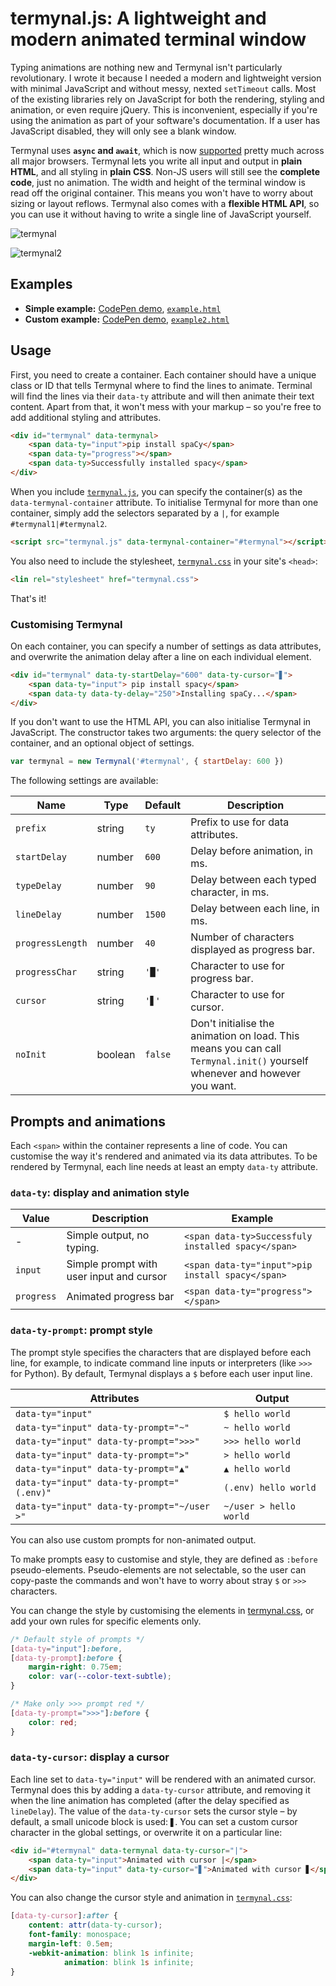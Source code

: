 # termynal.js: A lightweight and modern animated terminal window

Typing animations are nothing new and Termynal isn't particularly revolutionary. I wrote it because I needed a modern and lightweight version with minimal JavaScript and without messy, nexted `setTimeout` calls. Most of the existing libraries rely on JavaScript for both the rendering, styling and animation, or even require jQuery. This is inconvenient, especially if you're using the animation as part of your software's documentation. If a user has JavaScript disabled, they will only see a blank window.

Termynal uses **`async` and `await`**, which is now [supported](http://caniuse.com/#feat=async-functions) pretty much across all major browsers. Termynal lets you write all input and output in **plain HTML**, and all styling in **plain CSS**. Non-JS users will still see the **complete code**, just no animation. The width and height of the terminal window is read off the original container. This means you won't have to worry about sizing or layout reflows. Termynal also comes with a **flexible HTML API**, so you can use it without having to write a single line of JavaScript yourself.

![termynal](https://user-images.githubusercontent.com/13643239/26935530-7f4e1152-4c6c-11e7-9e1a-06df36d4f9c9.gif)

![termynal2](https://user-images.githubusercontent.com/13643239/26937306-4d851274-4c71-11e7-94cc-015d30a92e53.gif)


## Examples

* **Simple example:** [CodePen demo](https://codepen.io/ines/full/MoaRYM/), [`example.html`](example.html)
* **Custom example:** [CodePen demo](https://codepen.io/ines/pen/mwegrX), [`example2.html`](example2.html)

## Usage

First, you need to create a container. Each container should have a unique class or ID that tells Termynal where to find the lines to animate. Terminal will find the lines via their `data-ty` attribute and will then animate their text content. Apart from that, it won't mess with your markup – so you're free to add additional styling and attributes.

```html
<div id="termynal" data-termynal>
    <span data-ty="input">pip install spaCy</span>
    <span data-ty="progress"></span>
    <span data-ty>Successfully installed spacy</span>
</div>
```

When you include [`termynal.js`](termynal.js), you can specify the container(s) as the `data-termynal-container` attribute. To initialise Termynal for more than one container, simply add the selectors separated by a `|`, for example `#termynal1|#termynal2`.

```html
<script src="termynal.js" data-termynal-container="#termynal"></script>
```

You also need to include the stylesheet, [`termynal.css`](termynal.css)  in your site's `<head>`:

```html
<lin rel="stylesheet" href="termynal.css">
```

That's it!

### Customising Termynal

On each container, you can specify a number of settings as data attributes, and overwrite the animation delay after a line on each individual element.

```html
<div id="termynal" data-ty-startDelay="600" data-ty-cursor="▋">
    <span data-ty="input"> pip install spacy</span>
    <span data-ty data-ty-delay="250">Installing spaCy...</span>
</div>
```

If you don't want to use the HTML API, you can also initialise Termynal in JavaScript. The constructor takes two arguments: the query selector of the container, and an optional object of settings.

```javascript
var termynal = new Termynal('#termynal', { startDelay: 600 })
```

The following settings are available:

| Name | Type | Default | Description |
| --- | --- | --- | --- |
| `prefix` | string | `ty` | Prefix to use for data attributes. |
| `startDelay` | number | `600` | Delay before animation, in ms. |
| `typeDelay` | number | `90` | Delay between each typed character, in ms. |
| `lineDelay` | number | `1500` | Delay between each line, in ms. |
| `progressLength` | number | `40` | Number of characters displayed as progress bar. |
| `progressChar` | string | `'█'` | Character to use for progress bar. |
| `cursor` | string | `'▋'` | Character to use for cursor. |
| `noInit` | boolean | `false` | Don't initialise the animation on load. This means you can call `Termynal.init()` yourself whenever and however you want.

## Prompts and animations

Each `<span>` within the container represents a line of code. You can customise the way it's rendered and animated via its data attributes. To be rendered by Termynal, each line needs at least an empty `data-ty` attribute.

### `data-ty`: display and animation style

| Value | Description | Example |
| --- | --- | --- |
| - | Simple output, no typing. | `<span data-ty>Successfuly installed spacy</span>` |
| `input` | Simple prompt with user input and cursor | `<span data-ty="input">pip install spacy</span>` |
| `progress` | Animated progress bar | `<span data-ty="progress"></span>` |

### `data-ty-prompt`: prompt style

The prompt style specifies the characters that are displayed before each line, for example, to indicate command line inputs or interpreters (like `>>>` for Python). By default, Termynal displays a `$` before each user input line.

| Attributes |  Output |
| --- | --- |
| `data-ty="input"` | `$ hello world` |
| `data-ty="input" data-ty-prompt="~"` | `~ hello world` |
| `data-ty="input" data-ty-prompt=">>>"` | `>>> hello world` |
| `data-ty="input" data-ty-prompt=">"` | `> hello world` |
| `data-ty="input" data-ty-prompt="▲"` | `▲ hello world` |
| `data-ty="input" data-ty-prompt="(.env)"` | `(.env) hello world` |
| `data-ty="input" data-ty-prompt="~/user >"` | `~/user > hello world` |

You can also use custom prompts for non-animated output.

To make prompts easy to customise and style, they are defined as `:before` pseudo-elements. Pseudo-elements are not selectable, so the user can copy-paste the commands and won't have to worry about stray `$` or `>>>` characters.

You can change the style by customising the elements in [termynal.css](terminal.css), or add your own rules for specific elements only.

```css
/* Default style of prompts */
[data-ty="input"]:before,
[data-ty-prompt]:before {
    margin-right: 0.75em;
    color: var(--color-text-subtle);
}

/* Make only >>> prompt red */
[data-ty-prompt=">>>"]:before {
    color: red;
}
```

### `data-ty-cursor`: display a cursor

Each line set to `data-ty="input"` will be rendered with an animated cursor. Termynal does this by adding a `data-ty-cursor` attribute, and removing it when the line animation has completed (after the delay specified as `lineDelay`). The value of the `data-ty-cursor` sets the cursor style – by default, a small unicode block is used: `▋`. You can set a custom cursor character in the global settings, or overwrite it on a particular line:

```html
<div id="#termynal" data-termynal data-ty-cursor="|">
    <span data-ty="input">Animated with cursor |</span>
    <span data-ty="input" data-ty-cursor="▋">Animated with cursor ▋</span>
</div>
```

You can also change the cursor style and animation in [`termynal.css`](termynal.css):

```css
[data-ty-cursor]:after {
    content: attr(data-ty-cursor);
    font-family: monospace;
    margin-left: 0.5em;
    -webkit-animation: blink 1s infinite;
            animation: blink 1s infinite;
}
```
